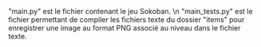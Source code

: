 "main.py" est le fichier contenant le jeu Sokoban. \n
"main_tests.py" est le fichier permettant de compiler les fichiers texte du dossier "items" pour enregistrer une image au format PNG associé au niveau dans le fichier texte.

